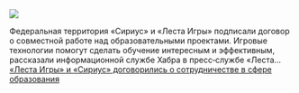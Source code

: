 <!--2025-03-16 15:15:44-->
<div class="yb">
  <div class="rss smaller1 habr"><img src="https://habrastorage.org/getpro/habr/upload_files/d46/573/9a1/d465739a11a64566c13c38cfa2dd1f6a.png" /><p>Федеральная территория «Сириус» и «Леста Игры» подписали договор о&nbsp;совместной работе над образовательными проектами. Игровые технологии помогут сделать обучение интересным и эффективным, рассказали информационной службе Хабра в&nbsp;пресс‑службе «Леста... <br><a class="light" href="https://habr.com/ru/news/891346/?utm_source=habrahabr&utm_medium=rss&utm_campaign=891346">«Леста Игры» и «Сириус» договорились о сотрудничестве в сфере образования</a></div>
</div>
